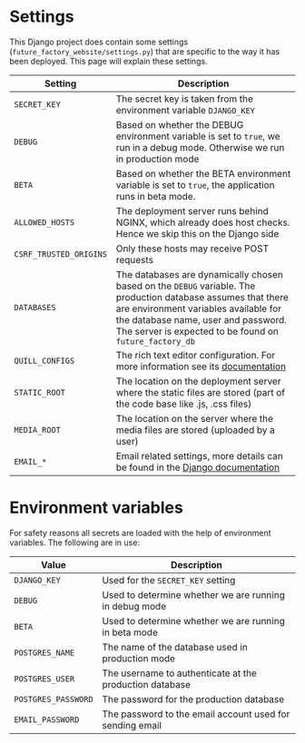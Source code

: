 # Settings
This Django project does contain some settings (`future_factory_website/settings.py`) that are specific to the way it 
has been deployed. This page will explain these settings.

| Setting                | Description                                                                                                                                                                                                                                            |
|------------------------|--------------------------------------------------------------------------------------------------------------------------------------------------------------------------------------------------------------------------------------------------------|
| `SECRET_KEY`           | The secret key is taken from the environment variable `DJANGO_KEY`                                                                                                                                                                                     |
| `DEBUG`                | Based on whether the DEBUG environment variable is set to `true`, we run in a debug mode. Otherwise we run in production mode                                                                                                                          |
| `BETA`                 | Based on whether the BETA environment variable is set to `true`, the application runs in beta mode.                                                                                                                                                    |
| `ALLOWED_HOSTS`        | The deployment server runs behind NGINX, which already does host checks. Hence we skip this on the Django side                                                                                                                                         |
| `CSRF_TRUSTED_ORIGINS` | Only these hosts may receive POST requests                                                                                                                                                                                                             |
| `DATABASES`            | The databases are dynamically chosen based on the `DEBUG` variable. The production database assumes that there are environment variables available for the database name, user and password. The server is expected to be found on `future_factory_db` |
| `QUILL_CONFIGS`        | The rich text editor configuration. For more information see its [documentation](https://django-quill-editor.readthedocs.io/en/latest/pages/change-toolbar-configs.html)                                                                               |
| `STATIC_ROOT`          | The location on the deployment server where the static files are stored (part of the code base like .js, .css files)                                                                                                                                   |               
| `MEDIA_ROOT`           | The location on the server where the media files are stored (uploaded by a user)                                                                                                                                                                       |
| `EMAIL_*`              | Email related settings, more details can be found in the [Django documentation](https://docs.djangoproject.com/en/4.1/topics/email/#send-mail)                                                                                                                                                                      |

# Environment variables
For safety reasons all secrets are loaded with the help of environment variables. The following are in use:

| Value               | Description                                              |
|---------------------|----------------------------------------------------------|
| `DJANGO_KEY`        | Used for the `SECRET_KEY` setting                        |
| `DEBUG`             | Used to determine whether we are running in debug mode   |
| `BETA`              | Used to determine whether we are running in beta mode    |
| `POSTGRES_NAME`     | The name of the database used in production mode         |
| `POSTGRES_USER`     | The username to authenticate at the production database  |
| `POSTGRES_PASSWORD` | The password for the production database                 |
| `EMAIL_PASSWORD`    | The password to the email account used for sending email |